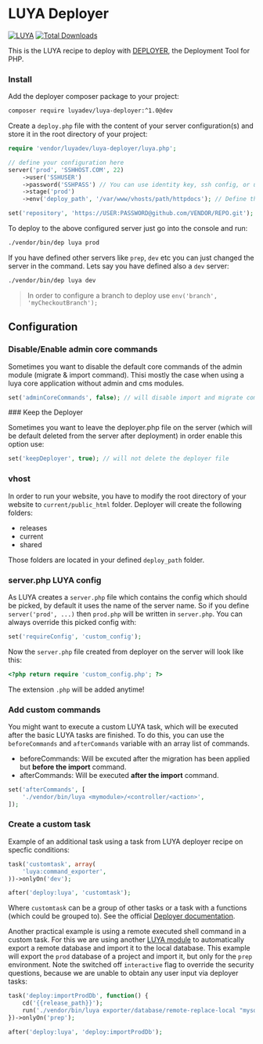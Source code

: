 # LUYA Deployer

[![LUYA](https://img.shields.io/badge/Powered%20by-LUYA-brightgreen.svg)](https://luya.io)
[![Total Downloads](https://poser.pugx.org/luyadev/luya-deployer/downloads)](https://packagist.org/packages/luyadev/luya-deployer)

This is the LUYA recipe to deploy with [DEPLOYER](http://deployer.org), the Deployment Tool for PHP.

### Install

Add the deployer composer package to your project:

```sh
composer require luyadev/luya-deployer:^1.0@dev
```

Create a `deploy.php` file with the content of your server configuration(s) and store it in the root directory of your project:

```php
require 'vendor/luyadev/luya-deployer/luya.php';

// define your configuration here
server('prod', 'SSHHOST.COM', 22)
    ->user('SSHUSER')
    ->password('SSHPASS') // You can use identity key, ssh config, or username/password to auth on the server.
    ->stage('prod')
    ->env('deploy_path', '/var/www/vhosts/path/httpdocs'); // Define the base path to deploy your project to.

set('repository', 'https://USER:PASSWORD@github.com/VENDOR/REPO.git');
```

To deploy to the above configured server just go into the console and run:

```sh
./vendor/bin/dep luya prod
```

If you have defined other servers like `prep`, `dev` etc you can just changed the server in the command. Lets say you have defined also a `dev` server:

```sh
./vendor/bin/dep luya dev
```

> In order to configure a branch to deploy use `env('branch', 'myCheckoutBranch');`

## Configuration

### Disable/Enable admin core commands

Sometimes you want to disable the default core commands of the admin module (migrate & import command). Thisi mostly the case when using a luya core application without admin and cms modules.

```php
set('adminCoreCommands', false); // will disable import and migrate command
```

### Keep the Deployer

Sometimes you want to leave the deployer.php file on the server (which will be default deleted from the server after deployment) in order enable this option use:

```php
set('keepDeployer', true); // will not delete the deployer file
```

### vhost

In order to run your website, you have to modify the root directory of your website to `current/public_html` folder. Deployer will create the following folders:

+ releases
+ current
+ shared

Those folders are located in your defined `deploy_path` folder.

### server.php LUYA config

As LUYA creates a `server.php` file which contains the config which should be picked, by default it uses the name of the server name. So if you define `server('prod', ...)` then `prod.php` will be written in `server.php`. You can always override this picked config with:

```php
set('requireConfig', 'custom_config');
```

Now the `server.php` file created from deployer on the server will look like this:

```php
<?php return require 'custom_config.php'; ?>
```

The extension `.php` will be added anytime!

### Add custom commands

You might want to execute a custom LUYA task, which will be executed after the basic LUYA tasks are finished. To do this, you can use the `beforeCommands` and `afterCommands` variable with an array list of commands.

+ beforeCommands: Will be excuted after the migration has been applied but **before the import** command.
+ afterCommands: Will be executed **after the import** command.

```php
set('afterCommands', [
    './vendor/bin/luya <mymodule>/<controller/<action>',
]);
```

### Create a custom task

Example of an additional task using a task from LUYA deployer recipe on specfic conditions:

```php
task('customtask', array(
    'luya:command_exporter',
))->onlyOn('dev');

after('deploy:luya', 'customtask');
```

Where `customtask` can be a group of other tasks or a task with a functions (which could be grouped to). See the official [Deployer documentation](http://deployer.org/docs/tasks).

Another practical example is using a remote executed shell command in a custom task. For this we are using another [LUYA module](https://github.com/luyadev/luya-module-exporter) to automatically export a remote database and import it to the local database. This example will export the `prod` database of a project and import it, but only for the `prep` environment. Note the switched off `interactive` flag to override the security questions, because we are unable to obtain any user input via deployer tasks:

```php
task('deploy:importProdDb', function() {
    cd('{{release_path}}');
    run('./vendor/bin/luya exporter/database/remote-replace-local "mysql:host=localhost;dbname=prod_database" "USER" "PASSWORD" --interactive=0');
})->onlyOn('prep');

after('deploy:luya', 'deploy:importProdDb');
```
